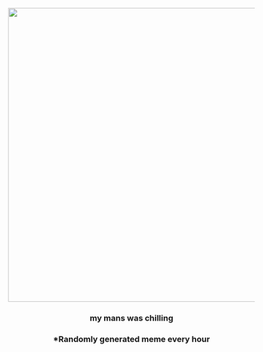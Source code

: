 <p align="center">
        <img src="https://i.redd.it/0tyyz4d2ea691.gif" width="600" height="600">
        </p>
        <h3 align="center">my mans was chilling</h3>
        <h3 align="center">*Randomly generated meme every hour</h3>
    